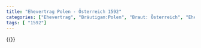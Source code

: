 ```yaml
---
title: "Ehevertrag Polen - Österreich 1592"
categories: ["Ehevertrag", "Bräutigam:Polen", "Braut: Österreich", "Eheschließung vollzogen?:Ja", "verschiedenkonfessionelle Ehe?:Nein", "Dynastie Bräutigam:Wasa", "Akteur Bräutigam:Wasa", "Akteur Braut:Habsburg (Österreich)", "Textbezug?:nein", "Ständisch?:nein", "Ratifikation?:ja", "Sonstiges?:ja", "Bräutigam:Polen", "Braut: Österreich"]
tags: [ "1592"]
---
```

<!--more-->
{{<v26>}}
